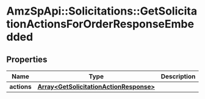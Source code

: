 # AmzSpApi::Solicitations::GetSolicitationActionsForOrderResponseEmbedded

## Properties
Name | Type | Description | Notes
------------ | ------------- | ------------- | -------------
**actions** | [**Array&lt;GetSolicitationActionResponse&gt;**](GetSolicitationActionResponse.md) |  | 

